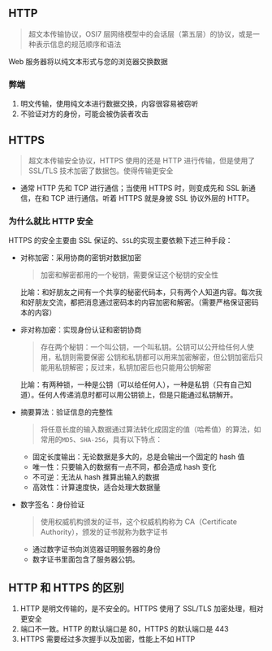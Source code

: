 ## HTTP

> 超文本传输协议，OSI7 层网络模型中的会话层（第五层）的协议，或是一种表示信息的规范顺序和语法

Web 服务器将以纯文本形式与您的浏览器交换数据

### 弊端

1. 明文传输，使用纯文本进行数据交换，内容很容易被窃听
2. 不验证对方的身份，可能会被伪装者攻击

## HTTPS

> 超文本传输安全协议，HTTPS 使用的还是 HTTP 进行传输，但是使用了 SSL/TLS 技术加密了数据包。使得传输更安全

- 通常 HTTP 先和 TCP 进行通信；当使用 HTTPS 时，则变成先和 SSL 新通信，在和 TCP 进行通信。听着 HTTPS 就是身披 SSL 协议外层的 HTTP。

### 为什么就比 HTTP 安全

HTTPS 的安全主要由 SSL 保证的、`SSL`的实现主要依赖下述三种手段：

- 对称加密：采用协商的密钥对数据加密

  > 加密和解密都用的一个秘钥，需要保证这个秘钥的安全性

  比喻：和好朋友之间有一个共享的秘密代码本，只有两个人知道内容。每次我和好朋友交流，都把消息通过密码本的内容加密和解密。（需要严格保证密码本的内容）

- 非对称加密：实现身份认证和密钥协商

  > 存在两个秘钥：一个叫公钥，一个叫私钥。公钥可以公开给任何人使用，私钥则需要保密
  > 公钥和私钥都可以用来加密解密，但公钥加密后只能用私钥解密；反过来，私钥加密后也只能用公钥解密

  比喻：有两种锁，一种是公钥（可以给任何人），一种是私钥（只有自己知道）。任何人传递消息时都可以用公钥锁上，但是只能通过私钥解开。

- 摘要算法：验证信息的完整性

  > 将任意长度的输入数据通过算法转化成固定的值（哈希值）的算法，如常用的`MD5`、`SHA-256`，具有以下特点：

  - 固定长度输出：无论数据是多大的，总是会输出一个固定的 hash 值
  - 唯一性：只要输入的数据有一点不同，都会造成 hash 变化
  - 不可逆：无法从 hash 推算出输入的数据
  - 高效性：计算速度快，适合处理大数据量

- 数字签名：身份验证
  > 使用权威机构颁发的证书，这个权威机构称为 CA（Certificate Authority），颁发的证书就称为数字证书
  - 通过数字证书向浏览器证明服务器的身份
  - 数字证书里面包含了服务器公钥。

## HTTP 和 HTTPS 的区别

1. HTTP 是明文传输的，是不安全的。HTTPS 使用了 SSL/TLS 加密处理，相对更安全
2. 端口不一致。HTTP 的默认端口是 80，HTTPS 的默认端口是 443
3. HTTPS 需要经过多次握手以及加密，性能上不如 HTTP
